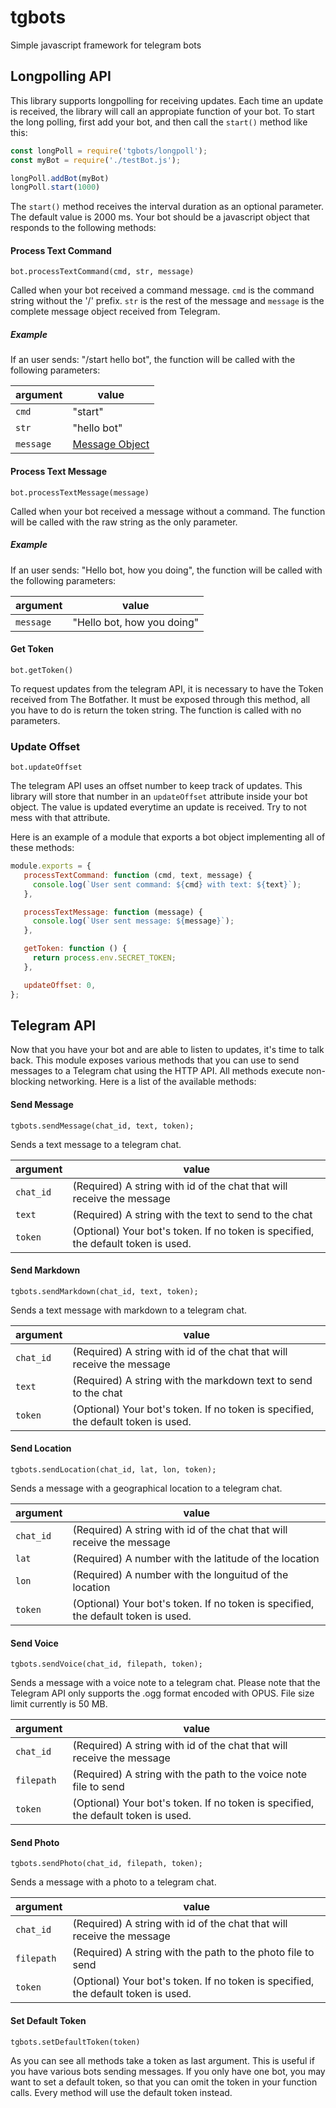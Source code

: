 # tgbots

Simple javascript framework for telegram bots


## Longpolling API

This library supports longpolling for receiving updates. Each time an update is
received, the library will call an appropiate function of your bot. To start the
long polling, first add your bot, and then call the `start()` method like this:

```javascript
const longPoll = require('tgbots/longpoll');
const myBot = require('./testBot.js');

longPoll.addBot(myBot)
longPoll.start(1000)
```

The `start()` method receives the interval duration as an optional parameter.
The default value is 2000 ms.
Your bot should be a javascript object that responds to the following methods:

#### Process Text Command

```
bot.processTextCommand(cmd, str, message)
```

Called when your bot received a command message. `cmd` is the command string
without the '/' prefix. `str` is the rest of the message and `message` is the
complete message object received from Telegram.

##### Example

If an user sends: "/start hello bot", the function will be called with the
following parameters:

| argument  | value   |
|---|---|
| `cmd`  | "start"  |
| `str`  | "hello bot"  |
| `message`  | [Message Object](https://core.telegram.org/bots/api#message)  |

#### Process Text Message

```
bot.processTextMessage(message)
```

Called when your bot received a message without a command. The function will be
called with the raw string as the only parameter.

##### Example

If an user sends: "Hello bot, how you doing", the function will be called with the
following parameters:

| argument  | value   |
|---|---|
| `message`  | "Hello bot, how you doing"  |

#### Get Token

```
bot.getToken()
```
To request updates from the telegram API, it is necessary to have the Token
received from The Botfather. It must be exposed through this method, all you
have to do is return the token string. The function is called with no
parameters.

### Update Offset

```
bot.updateOffset
```

The telegram API uses an offset number to keep track of updates. This library
will store that number in an `updateOffset` attribute inside your bot object.
The value is updated everytime an update is received. Try to not mess with that
attribute.

Here is an example of a module that exports a bot object implementing all of
these methods:

```javascript
module.exports = {
   processTextCommand: function (cmd, text, message) {
     console.log(`User sent command: ${cmd} with text: ${text}`);
   },

   processTextMessage: function (message) {
     console.log(`User sent message: ${message}`);
   },

   getToken: function () {
     return process.env.SECRET_TOKEN;
   },

   updateOffset: 0,
};

```

## Telegram API

Now that you have your bot and are able to listen to updates, it's time to talk
back. This module exposes various methods that you can use to send messages to a
Telegram chat using the HTTP API. All methods execute non-blocking networking.
Here is a list of the available methods:

#### Send Message

```
tgbots.sendMessage(chat_id, text, token);
```

Sends a text message to a telegram chat.

| argument  | value   |
|---|---|
| `chat_id`  | (Required) A string with id of the chat that will receive the message |
| `text`  | (Required) A string with the text to send to the chat  |
| `token`  | (Optional) Your bot's token. If no token is specified, the default token is used.|

#### Send Markdown

```
tgbots.sendMarkdown(chat_id, text, token);
```

Sends a text message with markdown to a telegram chat.

| argument  | value   |
|---|---|
| `chat_id`  | (Required) A string with id of the chat that will receive the message |
| `text`  | (Required) A string with the markdown text to send to the chat  |
| `token`  | (Optional) Your bot's token. If no token is specified, the default token is used.|

#### Send Location

```
tgbots.sendLocation(chat_id, lat, lon, token);
```

Sends a message with a geographical location to a telegram chat.

| argument  | value   |
|---|---|
| `chat_id`  | (Required) A string with id of the chat that will receive the message |
| `lat`  | (Required) A number with the latitude of the location |
| `lon`  | (Required) A number with the longuitud of the location |
| `token`  | (Optional) Your bot's token. If no token is specified, the default token is used.|

#### Send Voice

```
tgbots.sendVoice(chat_id, filepath, token);
```

Sends a message with a voice note to a telegram chat. Please note that the
Telegram API only supports the .ogg format encoded with OPUS. File size limit
currently is 50 MB.

| argument  | value   |
|---|---|
| `chat_id`  | (Required) A string with id of the chat that will receive the message |
| `filepath`  | (Required) A string with the path to the voice note file to send |
| `token`  | (Optional) Your bot's token. If no token is specified, the default token is used.|

#### Send Photo

```
tgbots.sendPhoto(chat_id, filepath, token);
```

Sends a message with a photo to a telegram chat.

| argument  | value   |
|---|---|
| `chat_id`  | (Required) A string with id of the chat that will receive the message |
| `filepath`  | (Required) A string with the path to the photo file to send |
| `token`  | (Optional) Your bot's token. If no token is specified, the default token is used.|


#### Set Default Token

```
tgbots.setDefaultToken(token)
```

As you can see all methods take a token as last argument. This is useful if you
have various bots sending messages. If you only have one bot, you may want to
set a default token, so that you can omit the token in your function calls.
Every method will use the default token instead.
